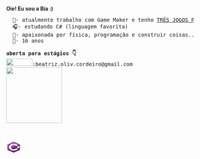 <b>Oie! Eu sou a Bia :)</b>
<pre>
  🍜- atualmente trabalho com Game Maker e tenho <a href="https://gx.games/pt-br/studios/9d87140c-cc16-419b-a7f7-39afc15e436e/">TRÊS JOGOS PUBLICADOS!!</a>
  🎧- estudando C# (linguagem favorita)
  🍵- apaixonada por física, programação e construir coisas...
  🌸- 16 anos
  
<b>aberta para estágios 👇</b>
<img align="left-center" height="20" width="70" src="https://img.shields.io/badge/Gmail-D14836?style=for-the-badge&logo=gmail&logoColor=white">:beatriz.oliv.cordeiro@gmail.com
<img align="left-center" height="150" width="150" src="https://media.giphy.com/media/v1.Y2lkPTc5MGI3NjExMDh2a2Z6ZDV5YWxodWw1cmNtZmJkZWU1NGg1YWxlaXcxcGI0YXIzdCZlcD12MV9pbnRlcm5hbF9naWZfYnlfaWQmY3Q9Zw/ZcqzJXkIs9AHvaeICK/giphy.gif">

</pre>


<div style="display: inline_block"><br>
  <img align="center" alt="Bia-Csharp" height="30" width="40" src="https://raw.githubusercontent.com/devicons/devicon/master/icons/csharp/csharp-original.svg">
    
</div>

